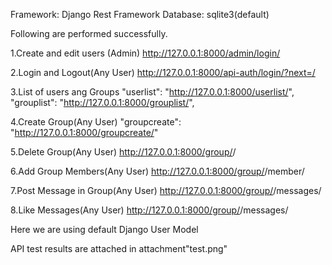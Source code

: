 Framework: Django Rest Framework
Database: sqlite3(default)



Following are performed successfully.


1.Create and edit users (Admin)
    http://127.0.0.1:8000/admin/login/

2.Login and Logout(Any User)
    http://127.0.0.1:8000/api-auth/login/?next=/

3.List of users ang Groups
    "userlist": "http://127.0.0.1:8000/userlist/",
    "grouplist": "http://127.0.0.1:8000/grouplist/",
    
4.Create Group(Any User)
    "groupcreate": "http://127.0.0.1:8000/groupcreate/"
  
5.Delete Group(Any User)
    http://127.0.0.1:8000/group/<int>/

6.Add Group Members(Any User)
     http://127.0.0.1:8000/group/<int>/member/

7.Post Message in Group(Any User)
    http://127.0.0.1:8000/group/<int>/messages/

8.Like Messages(Any User)
    http://127.0.0.1:8000/group/<int>/messages/<int>


Here we are using default Django User Model


API test results are attached in attachment"test.png"